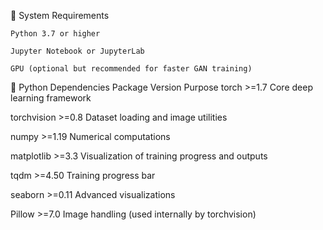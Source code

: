 🔧 System Requirements

    Python 3.7 or higher

    Jupyter Notebook or JupyterLab

    GPU (optional but recommended for faster GAN training)

🧪 Python Dependencies
Package	Version	Purpose
torch	>=1.7	Core deep learning framework

torchvision	>=0.8	Dataset loading and image utilities

numpy	>=1.19	Numerical computations

matplotlib	>=3.3	Visualization of training progress and outputs

tqdm	>=4.50	Training progress bar

seaborn	>=0.11	Advanced visualizations

Pillow	>=7.0	Image handling (used internally by torchvision)

